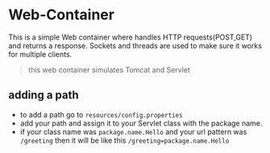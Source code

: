 # Web-Container
This is a simple Web container where handles HTTP requests(POST,GET) and returns a response. Sockets and threads are used to make sure it works for multiple clients.
> this web container simulates Tomcat and Servlet
## adding a path
- to add a path go to `resources/config.properties`
- add your path and assign it to your Servlet class with the package name.
- if your class name was `package.name.Hello` and your url pattern was `/greeting` then it will be like this `/greeting=package.name.Hello`
